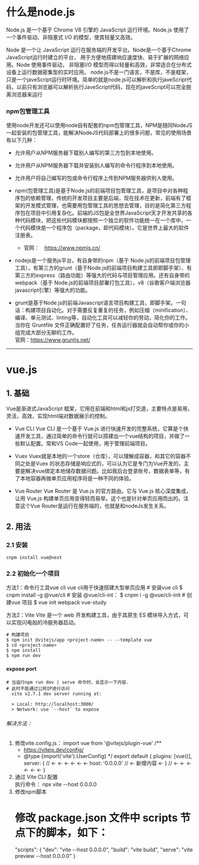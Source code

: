 # 什么是node.js
Node.js 是一个基于 Chrome V8 引擎的 JavaScript 运行环境。Node.js 使用了一个事件驱动、非阻塞式 I/O 的模型，使其轻量又高效。  

Node 是一个让 JavaScript 运行在服务端的开发平台。Node是一个基于Chrome JavaScript运行时建立的平台， 用于方便地搭建响应速度快、易于扩展的网络应用。Node 使用事件驱动， 非阻塞I/O 模型而得以轻量和高效，非常适合在分布式设备上运行数据密集型的实时应用。 
node.js不是一门语言，不是库，不是框架，只是一个javeScript运行时环境。简单的就是node.js可以解析和执行javeScript代码，以前只有浏览器可以解析执行JaveScript代码，现在的javeScript可以完全脱离浏览器来运行   

### npm包管理工具
使用node开发还可以使用node自有配套的npm包管理工具，NPM是随同NodeJS一起安装的包管理工具，能解决NodeJS代码部署上的很多问题，常见的使用场景有以下几种：
* 允许用户从NPM服务器下载别人编写的第三方包到本地使用。
* 允许用户从NPM服务器下载并安装别人编写的命令行程序到本地使用。
* 允许用户将自己编写的包或命令行程序上传到NPM服务器供别人使用。
* npm(包管理工具)是基于Node.js的前端项目包管理工具，是项目中对各种程序包的依赖管理，传统的开发项目主要是后端，现在技术在更新，前端有了框架的开发模式管理，也需要用包管理工具的思想去管理，目的是简化第三方程序包在项目中引用复杂化。前端的JS包是全世界JavaScript天才开发共享的各种代码模块，把这些代码模块都按照一个独立的软件功能统一在一个库中，一个代码模块是一个程序包（package，即代码模块）。它是世界上最大的软件注册表。
	* 官网：　https://www.npmjs.cn/  


* nodejs是一个服务js平台，有自身带的npm（基于 Node.js的前端项目包管理工具），有第三方的grunt（基于Node.js的前端项目构建工具即即脚手架）、有第三方的express（路由功能）等强大的代码与项目管理应用。还有自身带的webpack（基于 Node.js的前端项目部署打包工具），v8（谷歌客户端浏览器javascript引擎）等强大的功能。  
* grunt是基于Node.js的前端Javascript语言项目构建工具，即脚手架。一句话：构建项目自动化。对于需要反复重复的任务，例如压缩（minification）、编译、单元测试、linting等，自动化工具可以减轻你的劳动，简化你的工作。当你在 Gruntfile 文件正确配置好了任务，任务运行器就会自动帮你或你的小组完成大部分无聊的工作。  
官网：https://www.gruntjs.net/  


***

# vue.js
## 1. 基础
Vue是渐进式JavaScript 框架，它用在前端和html和js打交道，主要特点是易用，灵活，高效，实现html端对数据展示的控制。

* Vue CLI 
Vue CLI 是一个基于 Vue.js 进行快速开发的完整系统，它算是个快速开发工具，通过简单的命令行就可以搭建出一个vue结构的项目，并做了一些默认配置。常和VS Code一起使用，用于管理前端项目。
* Vuex
Vuex就是本地的一个store（仓库），可以理解成容器，和其它的容器不同之处是Vuex 的状态存储是响应式的，可以认为它是专门为Vue开发的，主要是解决vue绑定本地储存数据问题。比如我后台登录账号，数据表单等，有了本地容器再做单页应用程序将是一种不同的体验。

* Vue Router
Vue Router 是 Vue.js 的官方路由。它与 Vue.js 核心深度集成，让用 Vue.js 构建单页应用变得轻而易举。这个也是针对单页应用而出的。注意这个Vue Router是运行在服务端的，也就是和nodeJs发生关系。

## 2. 用法
### 2.1 安装
	cnpm install vue@next
### 2.2 初始化一个项目
方法1：命令行工具vue cli
vue cli用于快速搭建大型单页应用
	# 安装vue cli
	$ cnpm install -g @vue/cli
	# 安装 @vue/cli-int：
	$ cnpm i -g @vue/cli-init
	# 创建vue 项目
	$ vue init webpack vue-study

方法2：Vite
Vite 是一个 web 开发构建工具，由于其原生 ES 模块导入方式，可以实现闪电般的冷服务器启动。

	# 构建项目
	$ npm init @vitejs/app <project-name> -- --template vue
	$ cd <project-name>
	$ npm install
	$ npm run dev

#### expose port
	# 当运行npm run dev | serve 命令时，会显示一下内容.  
	# 此时不能通过公网IP进行访问
	  vite v2.7.1 dev server running at:

	  > Local: http://localhost:3000/
	  > Network: use `--host` to expose
###### 解决方法：
1. 修改vite.config.js：
	import vue from '@vitejs/plugin-vue'
	/**
	 * https://vitejs.dev/config/
	 * @type {import('vite').UserConfig}
	 */
	export default {
	  plugins: [vue()],
	  server: {				// ← ← ← ← ← ←
		host: '0.0.0.0'	// ← 新增内容 ←
	  }						// ← ← ← ← ← ←
	}
2. 通过 Vite CLI 配置  
	执行命令： npx vite --host 0.0.0.0
3. 修改npm脚本
	# 修改 package.json 文件中 scripts 节点下的脚本，如下：  
	"scripts": {
	  "dev": "vite --host 0.0.0.0",
	  "build": "vite build",
	  "serve": "vite preview --host 0.0.0.0"
	}

	

